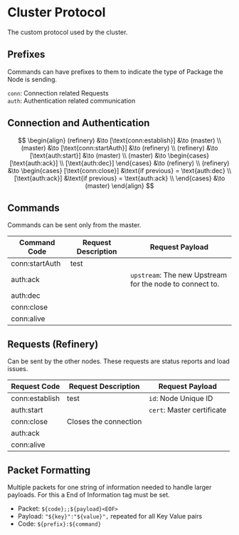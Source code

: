 # Cluster Protocol
The custom protocol used by the cluster.

## Prefixes
Commands can have prefixes to them to indicate the type of Package the Node is sending.

`conn`: Connection related Requests <br/>
`auth`: Authentication related communication

## Connection and Authentication
$$
\begin{align}
    (refinery) &\to [\text{conn:establish}] &\to (master) \\
    (master) &\to [\text{conn:startAuth}] &\to (refinery) \\
    (refinery) &\to [\text{auth:start}] &\to (master) \\
    (master) &\to
    \begin{cases}
        [\text{auth:ack}]  \\
        [\text{auth:dec}]
    \end{cases} &\to (refinery) \\
    (refinery) &\to 
    \begin{cases}
        [\text{conn:close}] &\text{if previous} = \text{auth:dec} \\
        [\text{auth:ack}] &\text{if previous} = \text{auth:ack} \\
    \end{cases} &\to (master)
\end{align}
$$

## Commands
Commands can be sent only from the master.

| Command Code   | Request Description | Request Payload                                          |
|----------------|---------------------|----------------------------------------------------------|
| conn:startAuth | test                |                                                          |
| auth:ack       |                     | `upstream`: The new Upstream for the node to connect to. |
| auth:dec       |                     |                                                          |
| conn:close     |                     |                                                          |
| conn:alive     |                     |                                                          |

## Requests (Refinery)
Can be sent by the other nodes. These requests are status reports and load issues.

| Request Code   | Request Description     | Request Payload            |
|----------------|-------------------------|----------------------------|
| conn:establish | test                    | `id`: Node Unique ID       | 
| auth:start     |                         | `cert`: Master certificate |
| conn:close     | Closes the connection   |                            |
| auth:ack       |                         |                            |
| conn:alive     |                         |                            |

## Packet Formatting
Multiple packets for one string of information needed to handle larger payloads.
For this a End of Information tag must be set.

 * Packet: `${code};;${payload}<EOF>`
 * Payload: `"${key}":"${value}",` repeated for all Key Value pairs
 * Code: `${prefix}:${command}`